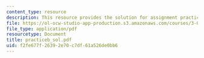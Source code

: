 ```yaml
---
content_type: resource
description: This resource provides the solution for assignment practice set B.
file: https://ol-ocw-studio-app-production.s3.amazonaws.com/courses/3-034-organic-biomaterials-chemistry-fall-2005/f2fe677f26392e70c7df61a526de0bb6_practiceb_sol.pdf
file_type: application/pdf
resourcetype: Document
title: practiceb_sol.pdf
uid: f2fe677f-2639-2e70-c7df-61a526de0bb6
---
```

